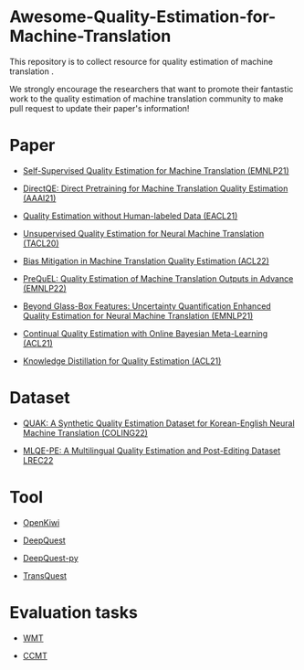 # Awesome-Quality-Estimation-for-Machine-Translation

This repository is to collect resource for quality estimation of machine translation . 

We strongly encourage the researchers that want to promote their fantastic work to the quality estimation of machine translation community to make pull request to update their paper's information!

# Paper


- [Self-Supervised Quality Estimation for Machine Translation (EMNLP21)](https://aclanthology.org/2021.emnlp-main.267.pdf)

- [DirectQE: Direct Pretraining for Machine Translation Quality Estimation (AAAI21)](https://ojs.aaai.org/index.php/AAAI/article/view/17506/17313)

- [Quality Estimation without Human-labeled Data (EACL21)](https://aclanthology.org/2021.eacl-main.50.pdf)

- [Unsupervised Quality Estimation for Neural Machine Translation (TACL20)](https://aclanthology.org/2020.tacl-1.35.pdf)

- [Bias Mitigation in Machine Translation Quality Estimation (ACL22)](https://aclanthology.org/2022.acl-long.104.pdf)

- [PreQuEL: Quality Estimation of Machine Translation Outputs in Advance (EMNLP22)](https://arxiv.org/pdf/2205.09178)

- [Beyond Glass-Box Features: Uncertainty Quantification Enhanced Quality Estimation for Neural Machine Translation (EMNLP21)](https://arxiv.org/pdf/2109.07141)

- [Continual Quality Estimation with Online Bayesian Meta-Learning (ACL21)](https://aclanthology.org/2021.acl-short.25.pdf)

- [Knowledge Distillation for Quality Estimation (ACL21)](https://aclanthology.org/2021.findings-acl.452.pdf)


# Dataset

- [QUAK: A Synthetic Quality Estimation Dataset for Korean-English Neural Machine Translation (COLING22)](https://arxiv.org/pdf/2209.15285)

- [MLQE-PE: A Multilingual Quality Estimation and Post-Editing Dataset LREC22](https://aclanthology.org/2022.lrec-1.530/)

# Tool

- [OpenKiwi](https://github.com/Unbabel/OpenKiwi)

- [DeepQuest](https://github.com/sheffieldnlp/deepQuest)

- [DeepQuest-py](https://github.com/sheffieldnlp/deepQuest-py)

- [TransQuest](https://github.com/mfomicheva/TransQuest)

# Evaluation tasks

- [WMT](https://www2.statmt.org/)

- [CCMT](http://mteval.cipsc.org.cn:81/CCMT2022/index.html#2)

